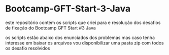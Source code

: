 # Bootcamp-GFT-Start-3-Java
este repositório contém os scripts que criei para e resolução dos desafios de fixação do  Bootcamp GFT Start #3 Java 

os scripts estão  abaixo dos enunciados dos problemas mas caso tenha interesse em baixar os arquivos vou disponibilizar uma pasta zip com todos os desafio resolvidos 
